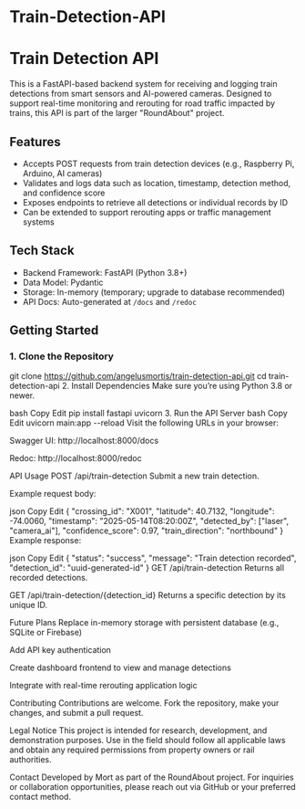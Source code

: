 # Train-Detection-API
# Train Detection API

This is a FastAPI-based backend system for receiving and logging train detections from smart sensors and AI-powered cameras. Designed to support real-time monitoring and rerouting for road traffic impacted by trains, this API is part of the larger "RoundAbout" project.

## Features

- Accepts POST requests from train detection devices (e.g., Raspberry Pi, Arduino, AI cameras)
- Validates and logs data such as location, timestamp, detection method, and confidence score
- Exposes endpoints to retrieve all detections or individual records by ID
- Can be extended to support rerouting apps or traffic management systems

## Tech Stack

- Backend Framework: FastAPI (Python 3.8+)
- Data Model: Pydantic
- Storage: In-memory (temporary; upgrade to database recommended)
- API Docs: Auto-generated at `/docs` and `/redoc`

## Getting Started

### 1. Clone the Repository

git clone https://github.com/angelusmortis/train-detection-api.git
cd train-detection-api
2. Install Dependencies
Make sure you’re using Python 3.8 or newer.

bash
Copy
Edit
pip install fastapi uvicorn
3. Run the API Server
bash
Copy
Edit
uvicorn main:app --reload
Visit the following URLs in your browser:

Swagger UI: http://localhost:8000/docs

Redoc: http://localhost:8000/redoc

API Usage
POST /api/train-detection
Submit a new train detection.

Example request body:

json
Copy
Edit
{
  "crossing_id": "X001",
  "latitude": 40.7132,
  "longitude": -74.0060,
  "timestamp": "2025-05-14T08:20:00Z",
  "detected_by": ["laser", "camera_ai"],
  "confidence_score": 0.97,
  "train_direction": "northbound"
}
Example response:

json
Copy
Edit
{
  "status": "success",
  "message": "Train detection recorded",
  "detection_id": "uuid-generated-id"
}
GET /api/train-detection
Returns all recorded detections.

GET /api/train-detection/{detection_id}
Returns a specific detection by its unique ID.

Future Plans
Replace in-memory storage with persistent database (e.g., SQLite or Firebase)

Add API key authentication

Create dashboard frontend to view and manage detections

Integrate with real-time rerouting application logic

Contributing
Contributions are welcome. Fork the repository, make your changes, and submit a pull request.

Legal Notice
This project is intended for research, development, and demonstration purposes. Use in the field should follow all applicable laws and obtain any required permissions from property owners or rail authorities.

Contact
Developed by Mort as part of the RoundAbout project.
For inquiries or collaboration opportunities, please reach out via GitHub or your preferred contact method.
